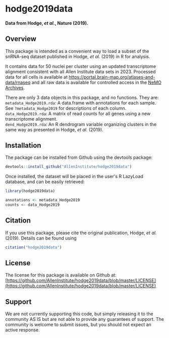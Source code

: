 # hodge2019data

#### Data from Hodge, _et al._, Nature (2019).

## Overview
This package is intended as a convenient way to load a subset of the snRNA-seq dataset published in Hodge, _et al._ (2019) in R for analysis.

It contains data for 50 nuclei per cluster using an updated transcriptome alignment consistent with all Allen Institute data sets in 2023. Processed data for all cells is available at https://portal.brain-map.org/atlases-and-data/rnaseq and all raw data is available for controlled access in the [NeMO Archives](https://nemoarchive.org/resources/accessing-controlled-access-data#nda-approval-process). 

There are only 3 data objects in this package, and no functions. They are:  
`metadata_Hodge2019.rda`: A data.frame with annotations for each sample. See `?metadata_Hodge2019` for descriptions of each column.  
`data_Hodge2019.rda`: A matrix of read counts for all genes using a new transcriptome alignment.  
`dend_Hodge2019.rda`: An R dendrogram variable organizing clusters in the same way as presented in Hodge, _et al._ (2019).  

## Installation

The package can be installed from Github using the devtools package:

```r
devtools::install_github("AllenInstitute/hodge2019data")
```

Once installed, the dataset will be placed in the user's R LazyLoad database, and can be easily retrieved:

```r
library(hodge2019data)

annotations <- metadata_Hodge2019
counts <- data_Hodge2019
```

## Citation

If you use this package, please cite the original publication, Hodge, _et al._ (2019). Details can be found using

```r
citation("hodge2019data")
```

## License

The license for this package is available on Github at: [https://github.com/AllenInstitute/hodge2019data/blob/master/LICENSE](https://github.com/AllenInstitute/hodge2019data/blob/master/LICENSE)


## Support

We are not currently supporting this code, but simply releasing it to the community AS IS but are not able to provide any guarantees of support. The community is welcome to submit issues, but you should not expect an active response.

